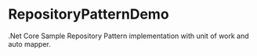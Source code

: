 # RepositoryPatternDemo
.Net Core Sample Repository Pattern implementation with unit of work and auto mapper.
